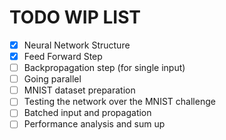 # TODO WIP LIST
- [x] Neural Network Structure
- [x] Feed Forward Step
- [ ] Backpropagation step (for single input)
- [ ] Going parallel
- [ ] MNIST dataset preparation
- [ ] Testing the network over the MNIST challenge
- [ ] Batched input and propagation
- [ ] Performance analysis and sum up
